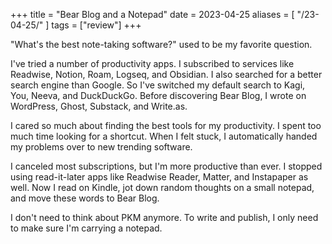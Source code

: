 +++
title = "Bear Blog and a Notepad"
date = 2023-04-25
aliases = [
    "/23-04-25/"
]
tags = ["review"]
+++

"What's the best note-taking software?" used to be my favorite question.

I've tried a number of productivity apps. I subscribed to services like Readwise, Notion, Roam, Logseq, and Obsidian. I also searched for a better search engine than Google. So I've switched my default search to Kagi, You, Neeva, and DuckDuckGo. Before discovering Bear Blog, I wrote on WordPress, Ghost, Substack, and Write.as.

I cared so much about finding the best tools for my productivity. I spent too much time looking for a shortcut. When I felt stuck, I automatically handed my problems over to new trending software.

I canceled most subscriptions, but I'm more productive than ever. I stopped using read-it-later apps like Readwise Reader, Matter, and Instapaper as well. Now I read on Kindle, jot down random thoughts on a small notepad, and move these words to Bear Blog.

I don't need to think about PKM anymore. To write and publish, I only need to make sure I'm carrying a notepad.